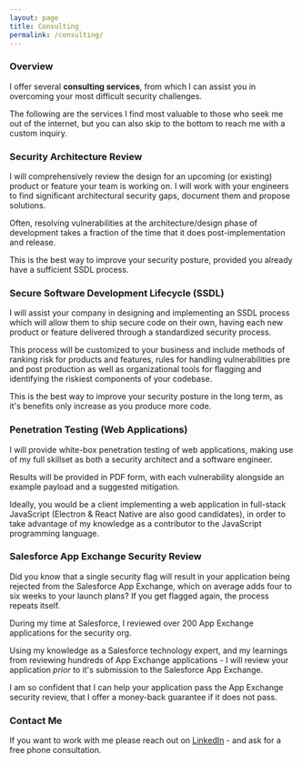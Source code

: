 ```yaml
---
layout: page
title: Consulting
permalink: /consulting/
---
```


### Overview
I offer several **consulting services**, from which I can assist you in overcoming your most difficult security challenges.

The following are the services I find most valuable to those who seek me out of the internet, but you can also skip to the 
bottom to reach me with a custom inquiry. 

### Security Architecture Review
I will comprehensively review the design for an upcoming (or existing) product or feature your team is working on. I will work with your 
engineers to find significant architectural security gaps, document them and propose solutions. 

Often, resolving vulnerabilities at the architecture/design phase of development takes a fraction of the time that it does post-implementation and release.

This is the best way to improve your security posture, provided you already have a sufficient SSDL process. 

### Secure Software Development Lifecycle (SSDL)
I will assist your company in designing and implementing an SSDL process which will allow them to ship secure code on their own,
having each new product or feature delivered through a standardized security process.

This process will be customized to your business and include methods of ranking risk for products and features, rules for handling 
vulnerabilities pre and post production as well as organizational tools for flagging and identifying the riskiest components 
of your codebase.

This is the best way to improve your security posture in the long term, as it's benefits only increase as you produce more code.

### Penetration Testing (Web Applications)
I will provide white-box penetration testing of web applications, making use of my full skillset as both a security architect and a software engineer. 

Results will be provided in PDF form, with each vulnerability alongside an example payload and a suggested mitigation. 

Ideally, you would be a client implementing a web application in full-stack JavaScript (Electron & React Native are also good candidates), in order to take advantage of my knowledge as a contributor to the JavaScript programming language.

### Salesforce App Exchange Security Review 
Did you know that a single security flag will result in your application being rejected from the Salesforce App Exchange, which on average adds four to six weeks to your launch plans? If you get flagged again, the process repeats itself. 

During my time at Salesforce, I reviewed over 200 App Exchange applications for the security org.

Using my knowledge as a Salesforce technology expert, and my learnings from reviewing hundreds of App Exchange applications - I will review your application *prior* to it's submission to the Salesforce App Exchange. 

I am so confident that I can help your application pass the App Exchange security review, that I offer a money-back guarantee if it does not pass.

### Contact Me 
If you want to work with me please reach out on [LinkedIn](https://www.linkedin.com/in/and1hof) - and ask for a free phone consultation. 
